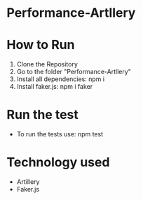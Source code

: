 # Performance-Artllery

# How to Run
1. Clone the Repository
2. Go to the folder "Performance-Artllery"
3. Install all dependencies: npm i
4. Install faker.js: npm i faker

# Run the test
 - To run the tests use: npm test

# Technology used
- Artillery
- Faker.js 
